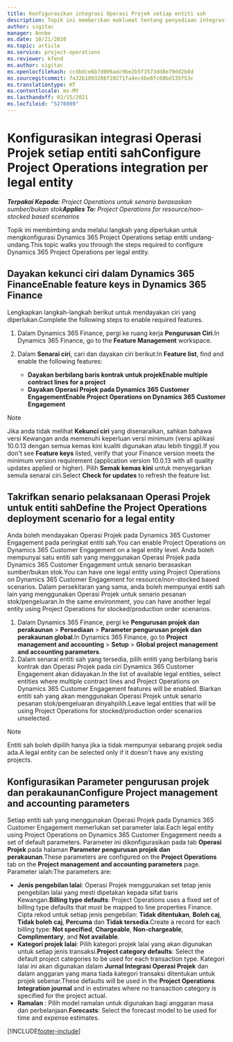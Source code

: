 ```yaml
---
title: Konfigurasikan integrasi Operasi Projek setiap entiti sah
description: Topik ini memberikan maklumat tentang penyediaan integrasi oleh entiti sah dalam Operasi Projek.
author: sigitac
manager: Annbe
ms.date: 10/21/2020
ms.topic: article
ms.service: project-operations
ms.reviewer: kfend
ms.author: sigitac
ms.openlocfilehash: ccdbdce6b7d006adc9be2b5f3573dd8e79dd2b8d
ms.sourcegitcommit: fa32b1893286f20271fa4ec4be8fc68bd135f53c
ms.translationtype: HT
ms.contentlocale: ms-MY
ms.lasthandoff: 02/15/2021
ms.locfileid: "5276989"
---
```

# <a name="configure-project-operations-integration-per-legal-entity"></a><span data-ttu-id="c6bc9-103">Konfigurasikan integrasi Operasi Projek setiap entiti sah</span><span class="sxs-lookup"><span data-stu-id="c6bc9-103">Configure Project Operations integration per legal entity</span></span> 

<span data-ttu-id="c6bc9-104">_**Terpakai Kepada:** Project Operations untuk senario berasaskan sumber/bukan stok_</span><span class="sxs-lookup"><span data-stu-id="c6bc9-104">_**Applies To:** Project Operations for resource/non-stocked based scenarios_</span></span>

<span data-ttu-id="c6bc9-105">Topik ini membimbing anda melalui langkah yang diperlukan untuk mengkonfigurasi Dynamics 365 Project Operations setiap entiti undang-undang.</span><span class="sxs-lookup"><span data-stu-id="c6bc9-105">This topic walks you through the steps required to configure Dynamics 365 Project Operations per legal entity.</span></span>

## <a name="enable-feature-keys-in-dynamics-365-finance"></a><span data-ttu-id="c6bc9-106">Dayakan kekunci ciri dalam Dynamics 365 Finance</span><span class="sxs-lookup"><span data-stu-id="c6bc9-106">Enable feature keys in Dynamics 365 Finance</span></span>

<span data-ttu-id="c6bc9-107">Lengkapkan langkah-langkah berikut untuk mendayakan ciri yang diperlukan.</span><span class="sxs-lookup"><span data-stu-id="c6bc9-107">Complete the following steps to enable required features.</span></span>

1. <span data-ttu-id="c6bc9-108">Dalam Dynamics 365 Finance, pergi ke ruang kerja **Pengurusan Ciri**.</span><span class="sxs-lookup"><span data-stu-id="c6bc9-108">In Dynamics 365 Finance, go to the **Feature Management** workspace.</span></span>
2. <span data-ttu-id="c6bc9-109">Dalam **Senarai ciri**, cari dan dayakan ciri berikut:</span><span class="sxs-lookup"><span data-stu-id="c6bc9-109">In **Feature list**, find and enable the following features:</span></span>
  
    - <span data-ttu-id="c6bc9-110">**Dayakan berbilang baris kontrak untuk projek**</span><span class="sxs-lookup"><span data-stu-id="c6bc9-110">**Enable multiple contract lines for a project**</span></span>
    - <span data-ttu-id="c6bc9-111">**Dayakan Operasi Projek pada Dynamics 365 Customer Engagement**</span><span class="sxs-lookup"><span data-stu-id="c6bc9-111">**Enable Project Operations on Dynamics 365 Customer Engagement**</span></span>

> [!NOTE]
> <span data-ttu-id="c6bc9-112">Jika anda tidak melihat **Kekunci ciri** yang disenaraikan, sahkan bahawa versi Kewangan anda memenuhi keperluan versi minimum (versi aplikasi 10.0.13 dengan semua kemas kini kualiti digunakan atau lebih tinggi).</span><span class="sxs-lookup"><span data-stu-id="c6bc9-112">If you don't see **Feature keys** listed, verify that your Finance version meets the minimum version requirement (application version 10.0.13 with all quality updates applied or higher).</span></span> <span data-ttu-id="c6bc9-113">Pilih **Semak kemas kini** untuk menyegarkan semula senarai ciri.</span><span class="sxs-lookup"><span data-stu-id="c6bc9-113">Select **Check for updates** to refresh the feature list.</span></span>

## <a name="define-the-project-operations-deployment-scenario-for-a-legal-entity"></a><span data-ttu-id="c6bc9-114">Takrifkan senario pelaksanaan Operasi Projek untuk entiti sah</span><span class="sxs-lookup"><span data-stu-id="c6bc9-114">Define the Project Operations deployment scenario for a legal entity</span></span>

<span data-ttu-id="c6bc9-115">Anda boleh mendayakan Operasi Projek pada Dynamics 365 Customer Engagement pada peringkat entiti sah.</span><span class="sxs-lookup"><span data-stu-id="c6bc9-115">You can enable Project Operations on Dynamics 365 Customer Engagement on a legal entity level.</span></span> <span data-ttu-id="c6bc9-116">Anda boleh mempunyai satu entiti sah yang menggunakan Operasi Projek pada Dynamics 365 Customer Engagement untuk senario berasaskan sumber/bukan stok.</span><span class="sxs-lookup"><span data-stu-id="c6bc9-116">You can have one legal entity using Project Operations on Dynamics 365 Customer Engagement for resource/non-stocked based scenarios.</span></span> <span data-ttu-id="c6bc9-117">Dalam persekitaran yang sama, anda boleh mempunyai entiti sah lain yang menggunakan Operasi Projek untuk senario pesanan stok/pengeluaran.</span><span class="sxs-lookup"><span data-stu-id="c6bc9-117">In the same environment, you can have another legal entity using Project Operations for stocked/production order scenarios.</span></span>

1. <span data-ttu-id="c6bc9-118">Dalam Dynamics 365 Finance, pergi ke **Pengurusan projek dan perakaunan** > **Persediaan** > **Parameter pengurusan projek dan perakaunan global**.</span><span class="sxs-lookup"><span data-stu-id="c6bc9-118">In Dynamics 365 Finance, go to **Project management and accounting** > **Setup** > **Global project management and accounting parameters**.</span></span>
2. <span data-ttu-id="c6bc9-119">Dalam senarai entiti sah yang tersedia, pilih entiti yang berbilang baris kontrak dan Operasi Projek pada ciri Dynamics 365 Customer Engagement akan didayakan.</span><span class="sxs-lookup"><span data-stu-id="c6bc9-119">In the list of available legal entities, select entities where multiple contract lines and Project Operations on Dynamics 365 Customer Engagement features will be enabled.</span></span> <span data-ttu-id="c6bc9-120">Biarkan entiti sah yang akan menggunakan Operasi Projek untuk senario pesanan stok/pengeluaran dinyahpilih.</span><span class="sxs-lookup"><span data-stu-id="c6bc9-120">Leave legal entities that will be using Project Operations for stocked/production order scenarios unselected.</span></span>

> [!NOTE]
> <span data-ttu-id="c6bc9-121">Entiti sah boleh dipilih hanya jika ia tidak mempunyai sebarang projek sedia ada.</span><span class="sxs-lookup"><span data-stu-id="c6bc9-121">A legal entity can be selected only if it doesn't have any existing projects.</span></span>

## <a name="configure-project-management-and-accounting-parameters"></a><span data-ttu-id="c6bc9-122">Konfigurasikan Parameter pengurusan projek dan perakaunan</span><span class="sxs-lookup"><span data-stu-id="c6bc9-122">Configure Project management and accounting parameters</span></span>

<span data-ttu-id="c6bc9-123">Setiap entiti sah yang menggunakan Operasi Projek pada Dynamics 365 Customer Engagement memerlukan set parameter lalai.</span><span class="sxs-lookup"><span data-stu-id="c6bc9-123">Each legal entity using Project Operations on Dynamics 365 Customer Engagement needs a set of default parameters.</span></span> <span data-ttu-id="c6bc9-124">Parameter ini dikonfigurasikan pada tab **Operasi Projek** pada halaman **Parameter pengurusan projek dan perakaunan**.</span><span class="sxs-lookup"><span data-stu-id="c6bc9-124">These parameters are configured on the **Project Operations** tab on the **Project management and accounting parameters** page.</span></span> <span data-ttu-id="c6bc9-125">Parameter ialah:</span><span class="sxs-lookup"><span data-stu-id="c6bc9-125">The parameters are:</span></span>

  - <span data-ttu-id="c6bc9-126">**Jenis pengebilan lalai**: Operasi Projek menggunakan set tetap jenis pengebilan lalai yang mesti dipetakan kepada sifat baris Kewangan.</span><span class="sxs-lookup"><span data-stu-id="c6bc9-126">**Billing type defaults**: Project Operations uses a fixed set of billing type defaults that must be mapped to line properties Finance.</span></span> <span data-ttu-id="c6bc9-127">Cipta rekod untuk setiap jenis pengebilan: **Tidak ditentukan**, **Boleh caj**, **Tidak boleh caj**, **Percuma** dan **Tidak tersedia**.</span><span class="sxs-lookup"><span data-stu-id="c6bc9-127">Create a record for each billing type: **Not specified**, **Chargeable**, **Non-chargeable**, **Complimentary**, and **Not available**.</span></span>
  - <span data-ttu-id="c6bc9-128">**Kategori projek lalai**: Pilih kategori projek lalai yang akan digunakan untuk setiap jenis transaksi.</span><span class="sxs-lookup"><span data-stu-id="c6bc9-128">**Project category defaults**: Select the default project categories to be used for each transaction type.</span></span> <span data-ttu-id="c6bc9-129">Kategori lalai ini akan digunakan dalam **Jurnal Integrasi Operasi Projek** dan dalam anggaran yang mana tiada kategori transaksi ditentukan untuk projek sebenar.</span><span class="sxs-lookup"><span data-stu-id="c6bc9-129">These defaults will be used in the **Project Operations Integration journal** and in estimates where no transaction category is specified for the project actual.</span></span>
  - <span data-ttu-id="c6bc9-130">**Ramalan** : Pilih model ramalan untuk digunakan bagi anggaran masa dan perbelanjaan.</span><span class="sxs-lookup"><span data-stu-id="c6bc9-130">**Forecasts**: Select the forecast model to be used for time and expense estimates.</span></span>


[!INCLUDE[footer-include](../includes/footer-banner.md)]